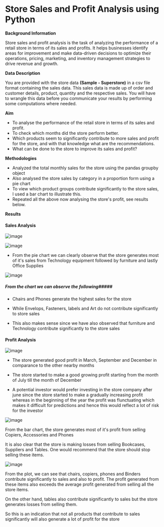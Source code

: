 # Store Sales and Profit Analysis using Python


**Background Information**

Store sales and profit analysis is the task of analyzing the performance of a retail store in terms of its sales and profits. It helps businesses identify areas for improvement and make data-driven decisions to optimize their operations, pricing, marketing, and inventory management strategies to drive revenue and growth. 


**Data Description**

You are provided with the store data **(Sample - Superstore)** in a csv file format containing the sales data. This sales data is made up of order and customer details, product, quantity and the respective sales. You will have to wrangle this data before you communicate your results by performing some computations where needed.<br>

**Aim**<br>

- To analyse the performance of the retail store in terms of its sales and profit.<br>
- To check which months did the store perform better.<br>
- Which products seem to significantly contribute to more sales and profit for the store, and with that knowledge what are the recommendations.<br>
- What can be done to the store to improve its sales and profit?<br>

**Methodologies**

- Analyzed the total monthly sales for the store using the pandas groupby object
- Also analysed the store sales by category in a proportion form using a pie chart
- To view which product groups contribute significantly to the store sales, I used a bar chart to illustrate this.
- Repeated all the above now analysing the store's profit, see results below.

**Results**

#### Sales Analysis 

![image](https://github.com/user-attachments/assets/36590050-5f25-4af9-a71d-f3cf4cbaecc6)

![image](https://github.com/user-attachments/assets/99ce5a4e-2f2f-4183-b15a-b68714bb1eab)

- From the pie chart we can clearly observe that the store generates most of it's sales from Technology equipment followed by furniture and lastly Office Supplies

![image](https://github.com/user-attachments/assets/fa5a74d4-cbee-4202-927d-ce1bf81032a4)

##### From the chart we can observe the following#####

- Chairs and Phones generate the highest sales for the store

- While Envelops, Fasteners, labels and Art do not contribute significantly to store sales

- This also makes sense since we have also observed that furniture and Technology contribute significantly to the store sales

#### Profit Analysis

![image](https://github.com/user-attachments/assets/cb621908-0680-49a7-ab9f-c7f443d4c745)

- The store generated good profit in March, September and December in comparance to the other nearby months

- The store started to make a good growing profit starting from the month of July till the month of December

- A potential investor would prefer investing in the store company after june since the store started to make a gradually increasing profit whereas in the beginning of the year the profit was flunctuating which makes it difficult for predictions and hence this would reflect a lot of risk for the investor

![image](https://github.com/user-attachments/assets/2f23177c-27af-47f1-a819-abd54277c64a)

From the bar chart, the store generates most of it's profit from selling Copiers, Accessories and Phones

It is also clear that the store is making losses from selling Bookcases, Suppliers and Tables. One would recommend that the store should stop selling these items.

![image](https://github.com/user-attachments/assets/0b667948-45f9-478a-a420-7cd133089e8c)

From the plot, we can see that chairs, copiers, phones and Binders contribute significantly to sales and also to profit. The profit generated from these items also exceeds the average profit generated from selling all the store items.

On the other hand, tables also contribute significantly to sales but the store generates losses from selling them.

So this is an indication that not all products that contribute to sales significantly will also generate a lot of profit for the store









  


